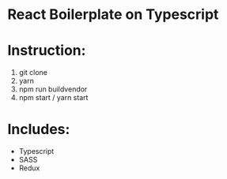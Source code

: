 # React Boilerplate on Typescript

# Instruction:
1. git clone
2. yarn
3. npm run buildvendor
4. npm start / yarn start

# Includes:
- Typescript
- SASS
- Redux
